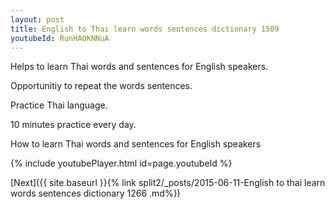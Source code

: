 ```yaml
---
layout: post
title: English to Thai learn words sentences dictionary 1509 
youtubeId: RunHAOKNNuA
---
```

 
 
Helps to learn Thai words and sentences for English speakers.

Opportunitiy to repeat the words sentences. 

Practice Thai language. 
 
10 minutes practice every day. 
 
How to learn Thai words and sentences for English speakers 
 
{% include youtubePlayer.html id=page.youtubeId %}
 
 
[Next]({{ site.baseurl }}{% link  split2/_posts/2015-06-11-English to thai learn words sentences dictionary 1266 .md%})
 
